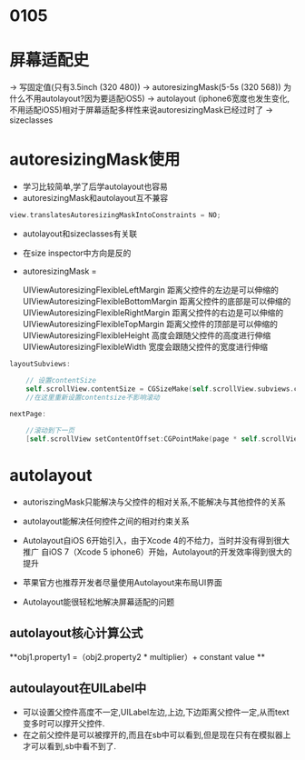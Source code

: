 # 0105
# 屏幕适配史
-> 写固定值(只有3.5inch (320 480))
-> autoresizingMask(5-5s (320 568))
为什么不用autolayout?因为要适配iOS5)
-> autolayout (iphone6宽度也发生变化,不用适配iOS5)相对于屏幕适配多样性来说autoresizingMask已经过时了
-> sizeclasses
# autoresizingMask使用
* 学习比较简单,学了后学autolayout也容易
* autoresizingMask和autolayout互不兼容
```objectivec
view.translatesAutoresizingMaskIntoConstraints = NO;
```
* autolayout和sizeclasses有关联

* 在size inspector中方向是反的
* autoresizingMask = 

    UIViewAutoresizingFlexibleLeftMargin 距离父控件的左边是可以伸缩的
UIViewAutoresizingFlexibleBottomMargin 距离父控件的底部是可以伸缩的
UIViewAutoresizingFlexibleRightMargin 距离父控件的右边是可以伸缩的
UIViewAutoresizingFlexibleTopMargin 距离父控件的顶部是可以伸缩的
UIViewAutoresizingFlexibleHeight  高度会跟随父控件的高度进行伸缩
UIViewAutoresizingFlexibleWidth  宽度会跟随父控件的宽度进行伸缩

```objectivec
layoutSubviews:

    // 设置contentSize
    self.scrollView.contentSize = CGSizeMake(self.scrollView.subviews.count * scrollViewW, 0);
    //在这里重新设置contentsize不影响滚动
    
nextPage:

    //滚动到下一页
    [self.scrollView setContentOffset:CGPointMake(page * self.scrollView.frame.size.width, 0) animated:YES];
```

# autolayout
* autoriszingMask只能解决与父控件的相对关系,不能解决与其他控件的关系

* autolayout能解决任何控件之间的相对约束关系

* Autolayout自iOS 6开始引入，由于Xcode 4的不给力，当时并没有得到很大推广自iOS 7（Xcode 5 iphone6）开始，Autolayout的开发效率得到很大的提升

* 苹果官方也推荐开发者尽量使用Autolayout来布局UI界面
* Autolayout能很轻松地解决屏幕适配的问题

## autolayout核心计算公式
**obj1.property1 =（obj2.property2 * multiplier）+ constant value**

## autoulayout在UILabel中
* 可以设置父控件高度不一定,UILabel左边,上边,下边距离父控件一定,从而text变多时可以撑开父控件.
* 在之前父控件是可以被撑开的,而且在sb中可以看到,但是现在只有在模拟器上才可以看到,sb中看不到了.



